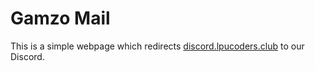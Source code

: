 # Gamzo Mail
This is a simple webpage which redirects [discord.lpucoders.club](https://discord.gg/7Ckz99rjvS) to our Discord.
